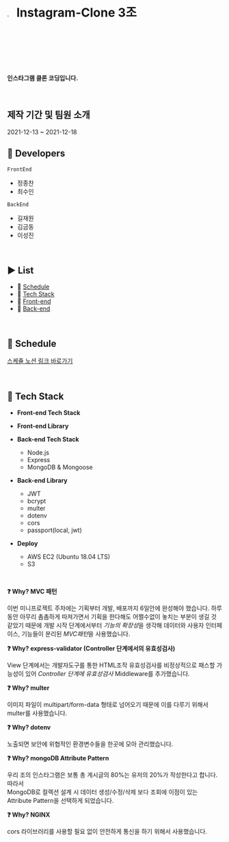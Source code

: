 # <img src="http://www.brandbrief.co.kr/news/photo/202002/2973_5331_5938.png" width="3%" height="3%"/> Instagram-Clone 3조

**인스타그램 클론 코딩입니다.**

<br>

## 제작 기간 및 팀원 소개
2021-12-13 ~ 2021-12-18

## 🥇 Developers

`FrontEnd`
* 정종찬
* 최수인

`BackEnd`
* 길재원
* 김금동
* 이성진

<br>

## ▶️ List

- 📆 [Schedule](#-Schedule)
- 🚀 [Tech Stack](#-Tech-Stack)
- 💬 [Front-end](#-Front-end)
- 💬 [Back-end](#-Back-end)

<br>

## 📆 Schedule
[스케쥴 노션 링크 바로가기](https://www.notion.so/99-3-8694a6aa2799484ca10b52f8ecf9689a)

<br>

## 🚀 Tech Stack

- **Front-end Tech Stack**

- **Front-end Library**
  
- **Back-end Tech Stack**
  - Node.js
  - Express
  - MongoDB & Mongoose

- **Back-end Library**
  - JWT
  - bcrypt
  - multer
  - dotenv
  - cors
  - passport(local, jwt)

- **Deploy**
  - AWS EC2 (Ubuntu 18.04 LTS)
  - S3

<br>

**❓ Why? MVC 패턴**

이번 미니프로젝트 주차에는 기획부터 개발, 배포까지 6일안에 완성해야 했습니다. 하루동안 아무리 촘촘하게 따져가면서 기획을 한다해도 어쩔수없이 놓치는 부분이 생길 것 같았기 때문에 개발 시작 단계에서부터 *기능의 확장성*을 생각해 데이터와 사용자 인터페이스, 기능들이 분리된 *MVC패턴*을 사용했습니다.

**❓ Why? express-validator (Controller 단계에서의 유효성검사)**

View 단계에서는 개발자도구를 통한 HTML조작 유효성검사를 비정상적으로 패스할 가능성이 있어 _Controller 단계에 유효성검사_ Middleware를 추가했습니다.

**❓ Why? multer**

이미지 파일이 multipart/form-data 형태로 넘어오기 때문에 이를 다루기 위해서 multer를 사용했습니다.

**❓ Why? dotenv**

노출되면 보안에 위협적인 환경변수들을 한곳에 모아 관리했습니다.

**❓ Why? mongoDB Attribute Pattern**

우리 조의 인스타그램은 보통 총 게시글의 80%는 유저의 20%가 작성한다고 합니다. 따라서  
MongoDB로 컬렉션 설계 시 데이터 생성/수정/삭제 보다 조회에 이점이 있는 Attribute Pattern을 선택하게 되었습니다.

**❓ Why? NGINX**

cors 라이브러리를 사용할 필요 없이 안전하게 통신을 하기 위해서 사용했습니다.



